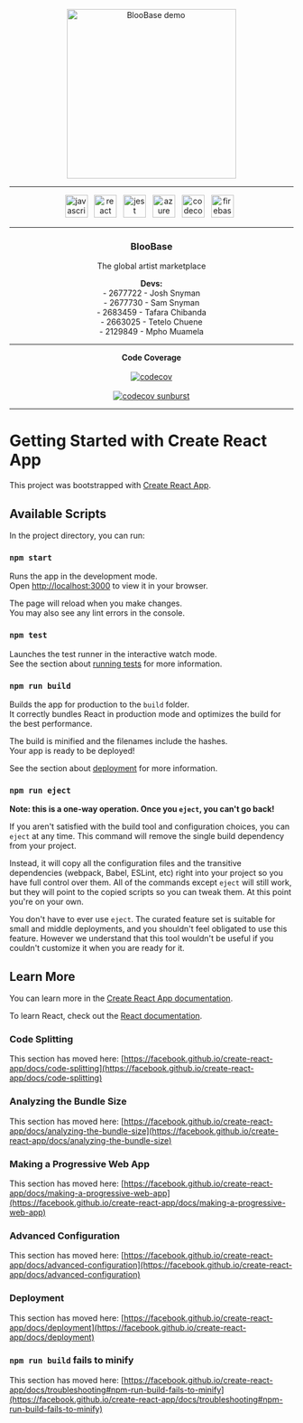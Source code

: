 <p align="center">
  <img src="media/Banner_compressed.gif" alt="BlooBase demo" height="300" />
</p>

---

<p align="center">

  <img src="https://cdn.jsdelivr.net/gh/devicons/devicon/icons/javascript/javascript-original.svg" height="40" alt="javascript logo" />
  &nbsp;
  <img src="https://cdn.jsdelivr.net/gh/devicons/devicon/icons/react/react-original.svg" height="40" alt="react logo" />
  &nbsp;
  <img src="https://cdn.jsdelivr.net/gh/devicons/devicon/icons/jest/jest-plain.svg" height="40" alt="jest logo" />
  &nbsp;
  <img src="https://cdn.jsdelivr.net/gh/devicons/devicon/icons/azure/azure-original.svg" height="40" alt="azure logo" />
  &nbsp;
  <img src="https://cdn.jsdelivr.net/gh/devicons/devicon/icons/codecov/codecov-plain.svg" height="40" alt="codecov logo" />
  &nbsp;
  <img src="https://cdn.jsdelivr.net/gh/devicons/devicon/icons/firebase/firebase-plain.svg" height="40" alt="firebase logo" />
  &nbsp;




</p>

---

<h3 align="center">BlooBase</h3>
<p align="center">The global artist marketplace</p>

<p align="center">
  <strong>Devs:</strong><br>
  - 2677722 - Josh Snyman<br>
  - 2677730 - Sam Snyman<br>
  - 2683459 - Tafara Chibanda<br>
  - 2663025 - Tetelo Chuene<br>
  - 2129849 - Mpho Muamela
</p>

---

<p align="center">
  <strong>Code Coverage</strong><br><br>
  <a href="https://codecov.io/gh/BlooBase/BlooBase">
    <img src="https://codecov.io/gh/BlooBase/BlooBase/branch/main/graph/badge.svg?token=9N1S0VGR81" alt="codecov" />
  </a>
  <br><br>
  <a href="https://codecov.io/gh/BlooBase/BlooBase">
    <img src="https://codecov.io/gh/BlooBase/BlooBase/branch/main/graph/sunburst.svg?token=9N1S0VGR81" alt="codecov sunburst" />
  </a>
</p>


---

# Getting Started with Create React App

This project was bootstrapped with [Create React App](https://github.com/facebook/create-react-app).

## Available Scripts

In the project directory, you can run:

### `npm start`

Runs the app in the development mode.\
Open [http://localhost:3000](http://localhost:3000) to view it in your browser.

The page will reload when you make changes.\
You may also see any lint errors in the console.

### `npm test`

Launches the test runner in the interactive watch mode.\
See the section about [running tests](https://facebook.github.io/create-react-app/docs/running-tests) for more information.

### `npm run build`

Builds the app for production to the `build` folder.\
It correctly bundles React in production mode and optimizes the build for the best performance.

The build is minified and the filenames include the hashes.\
Your app is ready to be deployed!

See the section about [deployment](https://facebook.github.io/create-react-app/docs/deployment) for more information.

### `npm run eject`

**Note: this is a one-way operation. Once you `eject`, you can't go back!**

If you aren't satisfied with the build tool and configuration choices, you can `eject` at any time. This command will remove the single build dependency from your project.

Instead, it will copy all the configuration files and the transitive dependencies (webpack, Babel, ESLint, etc) right into your project so you have full control over them. All of the commands except `eject` will still work, but they will point to the copied scripts so you can tweak them. At this point you're on your own.

You don't have to ever use `eject`. The curated feature set is suitable for small and middle deployments, and you shouldn't feel obligated to use this feature. However we understand that this tool wouldn't be useful if you couldn't customize it when you are ready for it.

## Learn More

You can learn more in the [Create React App documentation](https://facebook.github.io/create-react-app/docs/getting-started).

To learn React, check out the [React documentation](https://reactjs.org/).

### Code Splitting

This section has moved here: [https://facebook.github.io/create-react-app/docs/code-splitting](https://facebook.github.io/create-react-app/docs/code-splitting)

### Analyzing the Bundle Size

This section has moved here: [https://facebook.github.io/create-react-app/docs/analyzing-the-bundle-size](https://facebook.github.io/create-react-app/docs/analyzing-the-bundle-size)

### Making a Progressive Web App

This section has moved here: [https://facebook.github.io/create-react-app/docs/making-a-progressive-web-app](https://facebook.github.io/create-react-app/docs/making-a-progressive-web-app)

### Advanced Configuration

This section has moved here: [https://facebook.github.io/create-react-app/docs/advanced-configuration](https://facebook.github.io/create-react-app/docs/advanced-configuration)

### Deployment

This section has moved here: [https://facebook.github.io/create-react-app/docs/deployment](https://facebook.github.io/create-react-app/docs/deployment)

### `npm run build` fails to minify

This section has moved here: [https://facebook.github.io/create-react-app/docs/troubleshooting#npm-run-build-fails-to-minify](https://facebook.github.io/create-react-app/docs/troubleshooting#npm-run-build-fails-to-minify)

